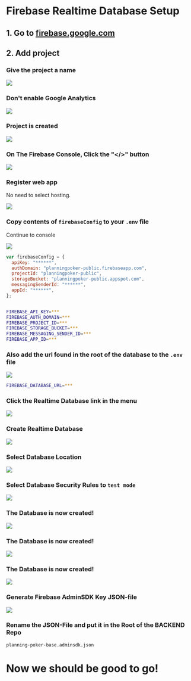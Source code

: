 # Firebase Realtime Database Setup

## 1. Go to [firebase.google.com](https://firebase.google.com/)

## 2. Add project

### Give the project a name

![](docs/media/firebase_setup/name_project.png)

### Don't enable Google Analytics

![](docs/media/firebase_setup/analytics.png)

### Project is created

![](docs/media/firebase_setup/created.png)

### On The Firebase Console, Click the "</>" button

![](docs/media/firebase_setup/console.png)

### Register web app

No need to select hosting.

![](docs/media/firebase_setup/app.png)

### Copy contents of `firebaseConfig` to your `.env` file

Continue to console

![](docs/media/firebase_setup/app_config.jpg)

```javascript
var firebaseConfig = {
  apiKey: "******",
  authDomain: "planningpoker-public.firebaseapp.com",
  projectId: "planningpoker-public",
  storageBucket: "planningpoker-public.appspot.com",
  messagingSenderId: "******",
  appId: "******",
};
```

```bash

FIREBASE_API_KEY=***
FIREBASE_AUTH_DOMAIN=***
FIREBASE_PROJECT_ID=***
FIREBASE_STORAGE_BUCKET=***
FIREBASE_MESSAGING_SENDER_ID=***
FIREBASE_APP_ID=***
```

### Also add the url found in the root of the database to the `.env` file

![](docs/media/firebase_setup/database_url.png)

```bash
FIREBASE_DATABASE_URL=***
```

### Click the Realtime Database link in the menu

![](docs/media/firebase_setup/realtime_database_menu_option.png)

### Create Realtime Database

![](docs/media/firebase_setup/create_realtime_database.png)

### Select Database Location

![](docs/media/firebase_setup/setup_database_step_1.png)

### Select Database Security Rules to `test mode`

![](docs/media/firebase_setup/setup_database_step_2.png)

### The Database is now created!

![](docs/media/firebase_setup/database_home.png)

### The Database is now created!

![](docs/media/firebase_setup/project_settings_menu_option.png)

### The Database is now created!

![](docs/media/firebase_setup/service_account_settings.png)

### Generate Firebase AdminSDK Key JSON-file

![](docs/media/firebase_setup/generate_key.png)

### Rename the JSON-File and put it in the Root of the BACKEND Repo

`planning-poker-base.adminsdk.json`

# Now we should be good to go!
